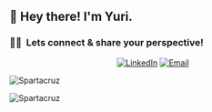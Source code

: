 <!--
**spartacruz/spartacruz** is a ✨ _special_ ✨ repository because its `README.md` (this file) appears on your GitHub profile.

Here are some ideas to get you started:

- 🔭 I’m currently working on ...
- 🌱 I’m currently learning ...
- 👯 I’m looking to collaborate on ...
- 🤔 I’m looking for help with ...
- 💬 Ask me about ...
- 📫 How to reach me: ...
- 😄 Pronouns: ...
- ⚡ Fun fact: ...
-->

<h2> 👋 Hey there! I'm Yuri.</h2>

<h3> 🤝🏻 &nbsp;Lets connect & share your perspective! </h3>

<p align="center">
<a href="https://www.linkedin.com/in/yuribarru/"><img alt="LinkedIn" src="https://img.shields.io/badge/LinkedIn-Yuri-blue?style=flat-square&logo=linkedin"></a>
<a href="mailto:yuri.barru@gmail.com"><img alt="Email" src="https://img.shields.io/badge/Email-yuri.barru@gmail.com-blue?style=flat-square&logo=gmail"></a>
</p>

<p><img src="https://github-readme-stats.vercel.app/api?username=spartacruz&show_icons=true&locale=en&theme=tokyonight&count_private=true&card_width=445" alt="Spartacruz" /></p>

<p><img align="left" src="https://github-readme-stats.vercel.app/api/top-langs?username=spartacruz&show_icons=true&locale=en&layout=compact&theme=tokyonight&langs_count=8&card_width=445" alt="Spartacruz" /></p>
